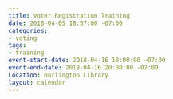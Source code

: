 ```yaml
---
title: Voter Registration Training
date: 2018-04-05 18:57:00 -07:00
categories:
- voting
tags:
- training
event-start-date: 2018-04-16 18:00:00 -07:00
event-end-date: 2018-04-16 20:00:00 -07:00
Location: Burlington Library
layout: calendar
---
```


